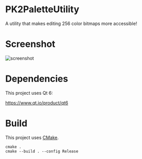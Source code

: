 # PK2PaletteUtility
A utility that makes editing 256 color bitmaps more accessible!

# Screenshot
![screenshot](https://github.com/Detea/PK2PaletteUtility/assets/22434340/468e346c-66d2-4528-b957-e74b2dab984d)


# Dependencies
This project uses Qt 6:

https://www.qt.io/product/qt6

# Build
This project uses [CMake](https://cmake.org/).

```
cmake .
cmake --build . --config Release
```
